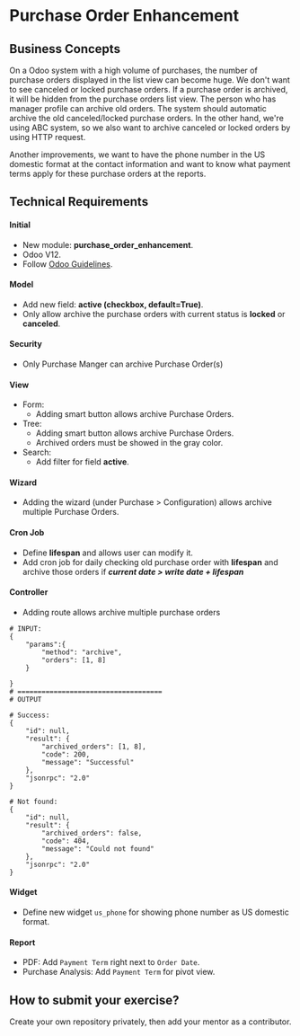 Purchase Order Enhancement
================================================

Business Concepts
-----------------
On a Odoo system with a high volume of purchases, the number of purchase orders displayed in the list view can become huge.
We don't want to see canceled or locked purchase orders. If a purchase order is archived, it will be hidden from the purchase orders list view. The person who has manager profile can archive old orders.
The system should automatic archive the old canceled/locked purchase orders. In the other hand, we're using ABC system, so we also want to archive canceled or locked orders by using HTTP request.

Another improvements, we want to have the phone number in the US domestic format at the contact information and want to know what payment terms apply for these purchase orders at the reports.


Technical Requirements
----------------------
#### Initial
- New module: **purchase_order_enhancement**.
- Odoo V12.
- Follow [Odoo Guidelines](https://www.odoo.com/documentation/12.0/reference/guidelines.html).

#### Model
- Add new field: **active (checkbox, default=True)**.
- Only allow archive the purchase orders with current status is **locked** or **canceled**.

#### Security
- Only Purchase Manger can archive Purchase Order(s)

#### View
- Form:
    + Adding smart button allows archive Purchase Orders.
- Tree:
    + Adding smart button allows archive Purchase Orders.
    + Archived orders must be showed in the gray color.
- Search:
    + Add filter for field **active**.

#### Wizard
- Adding the wizard (under Purchase > Configuration) allows archive multiple Purchase Orders.

#### Cron Job
- Define **lifespan** and allows user can modify it.
- Add cron job for daily checking old purchase order with **lifespan** and archive those orders if **_current date > write date + lifespan_**

#### Controller
- Adding route allows archive multiple purchase orders

```
# INPUT:
{
    "params":{
        "method": "archive",
        "orders": [1, 8]
    }

}
# ====================================
# OUTPUT

# Success:
{
    "id": null,
    "result": {
        "archived_orders": [1, 8],
        "code": 200,
        "message": "Successful"
    },
    "jsonrpc": "2.0"
}

# Not found:
{
    "id": null,
    "result": {
        "archived_orders": false,
        "code": 404,
        "message": "Could not found"
    },
    "jsonrpc": "2.0"
}
```


#### Widget
- Define new widget `us_phone` for showing phone number as US domestic format.

#### Report
- PDF: Add `Payment Term` right next to `Order Date`.
- Purchase Analysis: Add `Payment Term` for pivot view.


How to submit your exercise?
---------------------------
Create your own repository privately, then add your mentor as a contributor.
